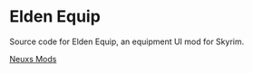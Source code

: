# Elden Equip

Source code for Elden Equip, an equipment UI mod for Skyrim.

[Neuxs Mods](https://www.nexusmods.com/skyrimspecialedition/mods/74220)
